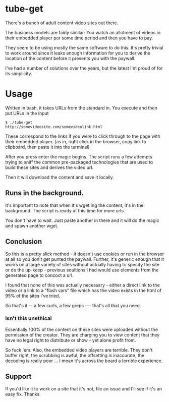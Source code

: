 # tube-get

There's a bunch of adult content video sites out there.

The business models are fairly similar: You watch an allotment of videos in their embedded player per some time period and then you have to pay.

They seem to be using mostly the same software to do this. It's pretty trivial to work around since it leaks enough information for you to derive the location of the content before it presents you with the paywall.

I've had a number of solutions over the years, but the latest I'm proud of for its simplicity.

# Usage

Written in bash, it takes URLs from the standard in.  You execute and then put URLs in the input

    $ ./tube-get
    http://somevideosite.com/somevideolink.html

These correspond to the links if you were to click through to the page with their embedded player. (as in, right click in the browser, copy link to clipboard, then paste it into the terminal)

After you press enter the magic begins.  The script runs a few attempts trying to sniff the common pre-packaged technologies that are used to build these sites and derives the video url.

Then it will download the content and save it locally.

## Runs in the background.

It's important to note that when it's wget'ing the content, it's in the background.  The script is ready at this time for more urls.

You don't have to wait.  Just paste another in there and it will do the magic and spawn another wget.  

## Conclusion

So this is a pretty slick method - it doesn't use cookies or run in the browser at all so you don't get punted the paywall.  Further, it's generic enough that it works on a large variety of sites without actually having to specify the site or do the up-keep - previous soultions I had would use elements from the generated page to concoct a url. 

I found that none of this was actually necessary - either a direct link to the video or a link to a "flash vars" file which has the video exists in the html of 95% of the sites I've tried.

So that's it -- a few curls, a few greps --- that's all that you need.

### Isn't this unethical

Essentially 100% of the content on these sites were uploaded without the permission of the creator.  They are charging you to view content that they have no legal right to distribute or show - yet alone profit from.

So fuck 'em. Also, the embedded video players are terrible. They don't buffer right, the scrubbing is awful, the offsetting is inaccurate, the decoding is really poor ... I mean it's across the board a terrible experience.

## Support

If you'd like it to work on a site that it's not, file an issue and I'll see if it's an easy fix.  Thanks.
